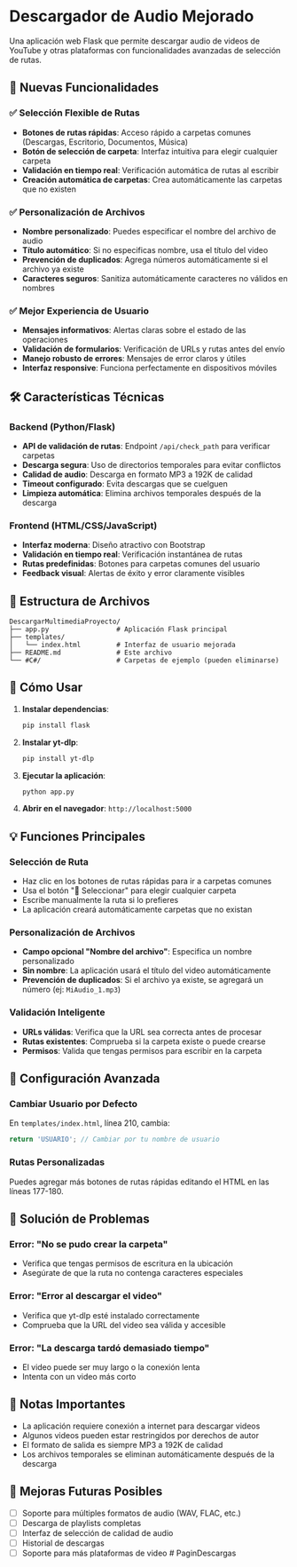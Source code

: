 # Descargador de Audio Mejorado

Una aplicación web Flask que permite descargar audio de videos de YouTube y otras plataformas con funcionalidades avanzadas de selección de rutas.

## 🚀 Nuevas Funcionalidades

### ✅ Selección Flexible de Rutas
- **Botones de rutas rápidas**: Acceso rápido a carpetas comunes (Descargas, Escritorio, Documentos, Música)
- **Botón de selección de carpeta**: Interfaz intuitiva para elegir cualquier carpeta
- **Validación en tiempo real**: Verificación automática de rutas al escribir
- **Creación automática de carpetas**: Crea automáticamente las carpetas que no existen

### ✅ Personalización de Archivos
- **Nombre personalizado**: Puedes especificar el nombre del archivo de audio
- **Título automático**: Si no especificas nombre, usa el título del video
- **Prevención de duplicados**: Agrega números automáticamente si el archivo ya existe
- **Caracteres seguros**: Sanitiza automáticamente caracteres no válidos en nombres

### ✅ Mejor Experiencia de Usuario
- **Mensajes informativos**: Alertas claras sobre el estado de las operaciones
- **Validación de formularios**: Verificación de URLs y rutas antes del envío
- **Manejo robusto de errores**: Mensajes de error claros y útiles
- **Interfaz responsive**: Funciona perfectamente en dispositivos móviles

## 🛠️ Características Técnicas

### Backend (Python/Flask)
- **API de validación de rutas**: Endpoint `/api/check_path` para verificar carpetas
- **Descarga segura**: Uso de directorios temporales para evitar conflictos
- **Calidad de audio**: Descarga en formato MP3 a 192K de calidad
- **Timeout configurado**: Evita descargas que se cuelguen
- **Limpieza automática**: Elimina archivos temporales después de la descarga

### Frontend (HTML/CSS/JavaScript)
- **Interfaz moderna**: Diseño atractivo con Bootstrap
- **Validación en tiempo real**: Verificación instantánea de rutas
- **Rutas predefinidas**: Botones para carpetas comunes del usuario
- **Feedback visual**: Alertas de éxito y error claramente visibles

## 📁 Estructura de Archivos

```
DescargarMultimediaProyecto/
├── app.py                 # Aplicación Flask principal
├── templates/
│   └── index.html         # Interfaz de usuario mejorada
├── README.md              # Este archivo
└── #C#/                   # Carpetas de ejemplo (pueden eliminarse)
```

## 🚀 Cómo Usar

1. **Instalar dependencias**:
   ```bash
   pip install flask
   ```

2. **Instalar yt-dlp**:
   ```bash
   pip install yt-dlp
   ```

3. **Ejecutar la aplicación**:
   ```bash
   python app.py
   ```

4. **Abrir en el navegador**: `http://localhost:5000`

## 💡 Funciones Principales

### Selección de Ruta
- Haz clic en los botones de rutas rápidas para ir a carpetas comunes
- Usa el botón "📁 Seleccionar" para elegir cualquier carpeta
- Escribe manualmente la ruta si lo prefieres
- La aplicación creará automáticamente carpetas que no existan

### Personalización de Archivos
- **Campo opcional "Nombre del archivo"**: Especifica un nombre personalizado
- **Sin nombre**: La aplicación usará el título del video automáticamente
- **Prevención de duplicados**: Si el archivo ya existe, se agregará un número (ej: `MiAudio_1.mp3`)

### Validación Inteligente
- **URLs válidas**: Verifica que la URL sea correcta antes de procesar
- **Rutas existentes**: Comprueba si la carpeta existe o puede crearse
- **Permisos**: Valida que tengas permisos para escribir en la carpeta

## 🔧 Configuración Avanzada

### Cambiar Usuario por Defecto
En `templates/index.html`, línea 210, cambia:
```javascript
return 'USUARIO'; // Cambiar por tu nombre de usuario
```

### Rutas Personalizadas
Puedes agregar más botones de rutas rápidas editando el HTML en las líneas 177-180.

## 🐛 Solución de Problemas

### Error: "No se pudo crear la carpeta"
- Verifica que tengas permisos de escritura en la ubicación
- Asegúrate de que la ruta no contenga caracteres especiales

### Error: "Error al descargar el video"
- Verifica que yt-dlp esté instalado correctamente
- Comprueba que la URL del video sea válida y accesible

### Error: "La descarga tardó demasiado tiempo"
- El video puede ser muy largo o la conexión lenta
- Intenta con un video más corto

## 📝 Notas Importantes

- La aplicación requiere conexión a internet para descargar videos
- Algunos videos pueden estar restringidos por derechos de autor
- El formato de salida es siempre MP3 a 192K de calidad
- Los archivos temporales se eliminan automáticamente después de la descarga

## 🔄 Mejoras Futuras Posibles

- [ ] Soporte para múltiples formatos de audio (WAV, FLAC, etc.)
- [ ] Descarga de playlists completas
- [ ] Interfaz de selección de calidad de audio
- [ ] Historial de descargas
- [ ] Soporte para más plataformas de video
#   P a g i n D e s c a r g a s  
 